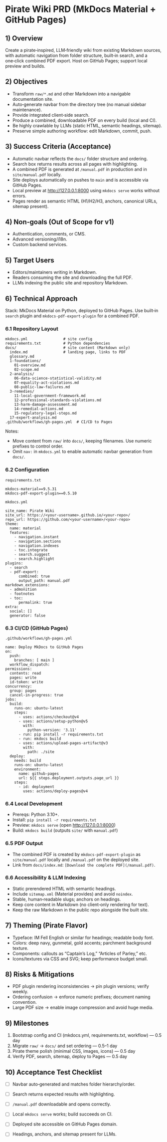# Pirate Wiki PRD (MkDocs Material + GitHub Pages)

## 1) Overview
Create a pirate‑inspired, LLM‑friendly wiki from existing Markdown sources, with automatic navigation from folder structure, built‑in search, and a one‑click combined PDF export. Host on GitHub Pages; support local preview and builds.

## 2) Objectives
- Transform `raw/*.md` and other Markdown into a navigable documentation site.
- Auto‑generate navbar from the directory tree (no manual sidebar maintenance).
- Provide integrated client‑side search.
- Produce a combined, downloadable PDF on every build (local and CI).
- Be highly crawlable by LLMs (static HTML, semantic headings, sitemap).
- Preserve simple authoring workflow: edit Markdown, commit, push.

## 3) Success Criteria (Acceptance)
- Automatic navbar reflects the `docs/` folder structure and ordering.
- Search box returns results across all pages with highlighting.
- A combined PDF is generated at `/manual.pdf` in production and in `site/manual.pdf` locally.
- Site deploys automatically on pushes to `main` and is accessible via GitHub Pages.
- Local preview at http://127.0.0.1:8000 using `mkdocs serve` works without errors.
- Pages render as semantic HTML (H1/H2/H3, anchors, canonical URLs, sitemap present).

## 4) Non‑goals (Out of Scope for v1)
- Authentication, comments, or CMS.
- Advanced versioning/i18n.
- Custom backend services.

## 5) Target Users
- Editors/maintainers writing in Markdown.
- Readers consuming the site and downloading the full PDF.
- LLMs indexing the public site and repository Markdown.

## 6) Technical Approach
Stack: MkDocs Material on Python, deployed to GitHub Pages. Use built‑in `search` plugin and `mkdocs-pdf-export-plugin` for a combined PDF.

### 6.1 Repository Layout
```
mkdocs.yml                # site config
requirements.txt          # Python dependencies
docs/                     # site content (Markdown only)
  index.md                # landing page, links to PDF
  glossary.md
  1-foundations/
    01-overview.md
    02-scope.md
  2-analysis/
    06-data-science-statistical-validity.md
    07-equality-act-violations.md
    08-public-law-failures.md
  3-remedies/
    11-local-government-framework.md
    12-professional-standards-violations.md
    13-harm-damage-assessment.md
    14-remedial-actions.md
    15-regulatory-legal-steps.md
  17-expert-analysis.md
.github/workflows/gh-pages.yml  # CI/CD to Pages
```

Notes:
- Move content from `raw/` into `docs/`, keeping filenames. Use numeric prefixes to control order.
- Omit `nav:` in `mkdocs.yml` to enable automatic navbar generation from `docs/`.

### 6.2 Configuration
`requirements.txt`
```
mkdocs-material==9.5.31
mkdocs-pdf-export-plugin==0.5.10
```

`mkdocs.yml`
```
site_name: Pirate Wiki
site_url: https://<your-username>.github.io/<your-repo>/
repo_url: https://github.com/<your-username>/<your-repo>
theme:
  name: material
  features:
    - navigation.instant
    - navigation.sections
    - navigation.indexes
    - toc.integrate
    - search.suggest
    - search.highlight
plugins:
  - search
  - pdf-export:
      combined: true
      output_path: manual.pdf
markdown_extensions:
  - admonition
  - footnotes
  - toc:
      permalink: true
extra:
  social: []
  generator: false
```

### 6.3 CI/CD (GitHub Pages)
`.github/workflows/gh-pages.yml`
```
name: Deploy MkDocs to GitHub Pages
on:
  push:
    branches: [ main ]
  workflow_dispatch:
permissions:
  contents: read
  pages: write
  id-token: write
concurrency:
  group: pages
  cancel-in-progress: true
jobs:
  build:
    runs-on: ubuntu-latest
    steps:
      - uses: actions/checkout@v4
      - uses: actions/setup-python@v5
        with:
          python-version: '3.11'
      - run: pip install -r requirements.txt
      - run: mkdocs build
      - uses: actions/upload-pages-artifact@v3
        with:
          path: ./site
  deploy:
    needs: build
    runs-on: ubuntu-latest
    environment:
      name: github-pages
      url: ${{ steps.deployment.outputs.page_url }}
    steps:
      - id: deployment
        uses: actions/deploy-pages@v4
```

### 6.4 Local Development
- Prereqs: Python 3.10+.
- Install: `pip install -r requirements.txt`
- Preview: `mkdocs serve` (open http://127.0.0.1:8000)
- Build: `mkdocs build` (outputs `site/` with `manual.pdf`)

### 6.5 PDF Output
- The combined PDF is created by `mkdocs-pdf-export-plugin` as `site/manual.pdf` locally and `/manual.pdf` on the deployed site.
- Link from `docs/index.md`: `[Download the complete PDF](/manual.pdf)`.

### 6.6 Accessibility & LLM Indexing
- Static prerendered HTML with semantic headings.
- Include `sitemap.xml` (Material provides) and avoid `noindex`.
- Stable, human‑readable slugs; anchors on headings.
- Keep core content in Markdown (no client‑only rendering for text).
- Keep the raw Markdown in the public repo alongside the built site.

## 7) Theming (Pirate Flavor)
- Typeface: IM Fell English or similar for headings; readable body font.
- Colors: deep navy, gunmetal, gold accents; parchment background texture.
- Components: callouts as “Captain’s Log,” “Articles of Parley,” etc.
- Icons/textures via CSS and SVG; keep performance budget small.

## 8) Risks & Mitigations
- PDF plugin rendering inconsistencies → pin plugin versions; verify weekly.
- Ordering confusion → enforce numeric prefixes; document naming convention.
- Large PDF size → enable image compression and avoid huge media.

## 9) Milestones
1. Bootstrap config and CI (mkdocs.yml, requirements.txt, workflow) — 0.5 day
2. Migrate `raw/` -> `docs/` and set ordering — 0.5–1 day
3. Pirate theme polish (minimal CSS, images, icons) — 0.5 day
4. Verify PDF, search, sitemap, deploy to Pages — 0.5 day

## 10) Acceptance Test Checklist
- [ ] Navbar auto‑generated and matches folder hierarchy/order.
- [ ] Search returns expected results with highlighting.
- [ ] `/manual.pdf` downloadable and opens correctly.
- [ ] Local `mkdocs serve` works; build succeeds on CI.
- [ ] Deployed site accessible on GitHub Pages domain.
- [ ] Headings, anchors, and sitemap present for LLMs.

